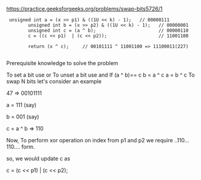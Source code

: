 https://practice.geeksforgeeks.org/problems/swap-bits5726/1

```
 unsigned int a = (x >> p1) & ((1U << k) - 1);   // 00000111
        unsigned int b = (x >> p2) & ((1U << k) - 1);   // 00000001
        unsigned int c = (a ^ b);                       // 00000110
        c = ((c << p1)  | (c << p2));                   // 11001100
        
        return (x ^ c);     // 00101111 ^ 11001100 => 11100011(227)
        
```



Prerequisite knowledge to solve the problem 

To set a bit use or 
To unset a bit use and 
If (a ^ b)== c
b = a ^ c
a = b ^ c
To swap N bits  let's consider an example 

47 => 00101111

a = 111 (say)

b = 001 (say)

c = a ^ b => 110

 

Now, To perform xor operation on index from p1 and p2 we require ..110…110…. form. 

so, we would update c as 

   c = (c << p1) | (c << p2);
